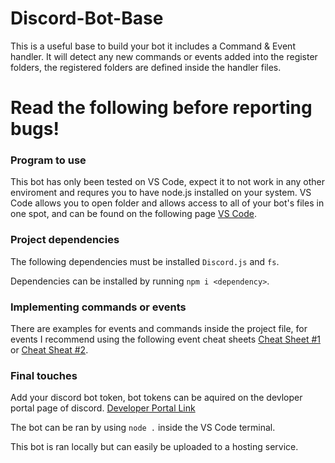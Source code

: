 # Discord-Bot-Base
This is a useful base to build your bot it includes a Command & Event handler. It will detect any new commands or events added into the register folders, the registered folders are defined inside the handler files.
 
# Read the following before reporting bugs!
### Program to use
This bot has only been tested on VS Code, expect it to not work in any other enviroment and requres you to have node.js installed on your system. VS Code allows you to open folder and allows access to all of your bot's files in one spot, and can be found on the following page [VS Code](https://code.visualstudio.com/).

### Project dependencies
The following dependencies must be installed `Discord.js` and `fs`. 

Dependencies can be installed by running `npm i <dependency>`.

### Implementing commands or events
There are examples for events and commands inside the project file, for events I recommend using the following event cheat sheets [Cheat Sheet #1](https://github.com/armfxl/discord.js-cheatsheet/blob/main/cheatsheet.js) or [Cheat Sheat #2](https://gist.github.com/koad/316b265a91d933fd1b62dddfcc3ff584).

### Final touches
Add your discord bot token, bot tokens can be aquired on the devloper portal page of discord.
[Developer Portal Link](https://discord.com/developers/applications)

The bot can be ran by using `node .` inside the VS Code terminal.

This bot is ran locally but can easily be uploaded to a hosting service.
